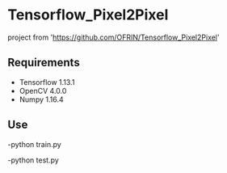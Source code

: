 # Tensorflow_Pixel2Pixel
project from 'https://github.com/OFRIN/Tensorflow_Pixel2Pixel'


## Requirements
- Tensorflow 1.13.1
- OpenCV 4.0.0
- Numpy 1.16.4
## Use
-python train.py

-python test.py
